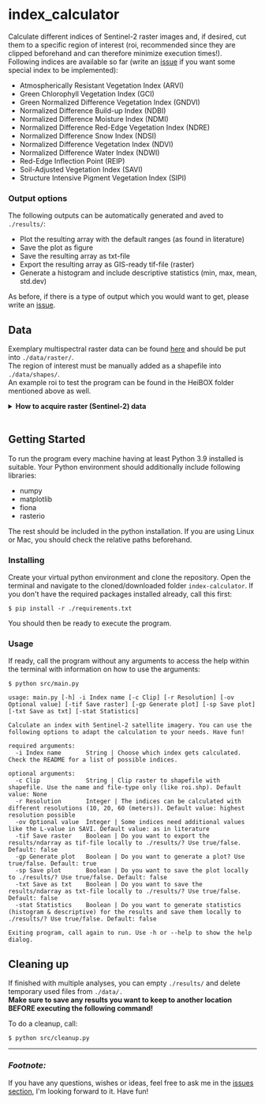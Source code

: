 # index_calculator

Calculate different indices of Sentinel-2 raster images and, if desired, cut them to a specific region of interest (roi, recommended since they are clipped beforehand and can therefore minimize execution times!). <br/>
Following indices are available so far (write an <a href="https://github.com/GrHalbgott/index-calculator/issues">issue</a> if you want some special index to be implemented):
- Atmospherically Resistant Vegetation Index (ARVI)
- Green Chlorophyll Vegetation Index (GCI)
- Green Normalized Difference Vegetation Index (GNDVI)
- Normalized Difference Build-up Index (NDBI)
- Normalized Difference Moisture Index (NDMI)
- Normalized Difference Red-Edge Vegetation Index (NDRE)
- Normalized Difference Snow Index (NDSI)
- Normalized Difference Vegetation Index (NDVI)
- Normalized Difference Water Index (NDWI)
- Red-Edge Inflection Point (REIP)
- Soil-Adjusted Vegetation Index (SAVI)
- Structure Intensive Pigment Vegetation Index (SIPI)

### Output options

The following outputs can be automatically generated and aved to `./results/`:
- Plot the resulting array with the default ranges (as found in literature)
- Save the plot as figure
- Save the resulting array as txt-file
- Export the resulting array as GIS-ready tif-file (raster)
- Generate a histogram and include descriptive statistics (min, max, mean, std.dev)

As before, if there is a type of output which you would want to get, please write an <a href="https://github.com/GrHalbgott/index-calculator/issues">issue</a>.

## Data

Exemplary multispectral raster data can be found <a href="https://heibox.uni-heidelberg.de/d/5a5c773e48cf410a9ed6/">here</a> and should be put into `./data/raster/`.<br/>
The region of interest must be manually added as a shapefile into `./data/shapes/`. <br/>
An example roi to test the program can be found in the HeiBOX folder mentioned above as well.

<details>
   <summary><b>How to acquire raster (Sentinel-2) data</b></summary>
<br/>

1. Navigate to <a href="https://scihub.copernicus.eu/dhus/#/self-registration">Copernicus Open Access Hub by ESA registration form</a> and set up an account
2. Log in on <a href="https://scihub.copernicus.eu/dhus/#/home">Copernicus Open Access Hub</a>. Without logging in you cannot download the required data
3. Specify the search area in the map with right-click (move map with left-click and zoom in with mouse wheel)
4. Click on the three stripes left of the search box to open the advanced search (upper left corner of screen)
5. Select Sentinel-2 and put following statement in the box for the cloud cover: `[0 TO 2]`
6. If you want to search for data in a specific time period, put the required dates in "sensing period"
7. Click on the search button (upper right of search box) and wait until the results are displayed
8. Search for an image with full extent (no black parts) and minimal cloud cover
9. Hover over the entry and click on the eye icon ("View product details") which appears along with other icons on the lower right side of the entry
10. Check in the quick look window if the data seems suitable
<br/><br/>
    > If the images you are looking for are offline, take a look at <a href="https://github.com/GrHalbgott/Plants-vs-CO2/wiki/Troubleshooting">troubleshooting - Sentinel-2 data offline</a> for some help on that problem.
11. In the Inspector, click on the download-arrow in the lower right corner to download the complete ZIP-file
12. When downloaded, extract the ZIP-file and put the new folder in the `./data/raster/` folder
</details>
<br/>

## Getting Started

To run the program every machine having at least Python 3.9 installed is suitable. Your Python environment should additionally include following libraries:
- numpy
- matplotlib
- fiona
- rasterio

The rest should be included in the python installation. If you are using Linux or Mac, you should check the relative paths beforehand.

### Installing

Create your virtual python environment and clone the repository. Open the terminal and navigate to the cloned/downloaded folder `index-calculator`. If you don't have the required packages installed already, call this first:
```
$ pip install -r ./requirements.txt
```
You should then be ready to execute the program.

### Usage

If ready, call the program without any arguments to access the help within the terminal with information on how to use the arguments:
```
$ python src/main.py

usage: main.py [-h] -i Index name [-c Clip] [-r Resolution] [-ov Optional value] [-tif Save raster] [-gp Generate plot] [-sp Save plot] [-txt Save as txt] [-stat Statistics]

Calculate an index with Sentinel-2 satellite imagery. You can use the following options to adapt the calculation to your needs. Have fun!

required arguments:
  -i Index name       String | Choose which index gets calculated. Check the README for a list of possible indices.

optional arguments:
  -c Clip             String | Clip raster to shapefile with shapefile. Use the name and file-type only (like roi.shp). Default value: None
  -r Resolution       Integer | The indices can be calculated with different resolutions (10, 20, 60 (meters)). Default value: highest resolution possible
  -ov Optional value  Integer | Some indices need additional values like the L-value in SAVI. Default value: as in literature
  -tif Save raster    Boolean | Do you want to export the results/ndarray as tif-file locally to ./results/? Use true/false. Default: false
  -gp Generate plot   Boolean | Do you want to generate a plot? Use true/false. Default: true
  -sp Save plot       Boolean | Do you want to save the plot locally to ./results/? Use true/false. Default: false
  -txt Save as txt    Boolean | Do you want to save the results/ndarray as txt-file locally to ./results/? Use true/false. Default: false
  -stat Statistics    Boolean | Do you want to generate statistics (histogram & descriptive) for the results and save them locally to ./results/? Use true/false. Default: false

Exiting program, call again to run. Use -h or --help to show the help dialog.

```

## Cleaning up

If finished with multiple analyses, you can empty `./results/` and delete temporary used files from `./data/.` <br/>
**Make sure to save any results you want to keep to another location BEFORE executing the following command!** <br/>

To do a cleanup, call:
```
$ python src/cleanup.py
```

---

### *Footnote:*

If you have any questions, wishes or ideas, feel free to ask me in the <a href="https://github.com/GrHalbgott/index-calculator/issues">issues section</a>, I'm looking forward to it. Have fun!
